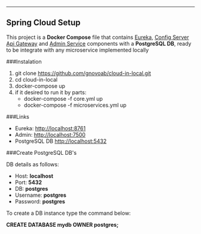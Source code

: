 
---

## Spring Cloud Setup

This project is a **Docker Compose** file that contains [Eureka](https://github.com/gnovoab/discovery-service), [Config Server](https://github.com/gnovoab/config-service) [Api Gateway](https://github.com/gnovoab/api-gateway) and [Admin Service](https://github.com/gnovoab/admin-service) components with a **PostgreSQL DB**, ready to be integrate with any microservice implemented locally


###Instalation
1. git clone https://github.com/gnovoab/cloud-in-local.git
2. cd cloud-in-local
3. docker-compose up
4. if it desired to run it by parts:
    *   docker-compose -f core.yml up
    *   docker-compose -f microservices.yml up  


###Links
* Eureka: [http://localhost:8761](http://localhost:8761)
* Admin: [http://localhost:7500](http://localhost:7500)
* PostgreSQL DB [http://localhost:5432](http://localhost:5432)


###Create PostgreSQL DB's

DB details as follows:
* Host: **localhost**
* Port: **5432**
* DB: **postgres**
* Username: **postgres**
* Password: **postgres**

To create a DB instance type the command below:

**CREATE DATABASE mydb OWNER postgres;**

